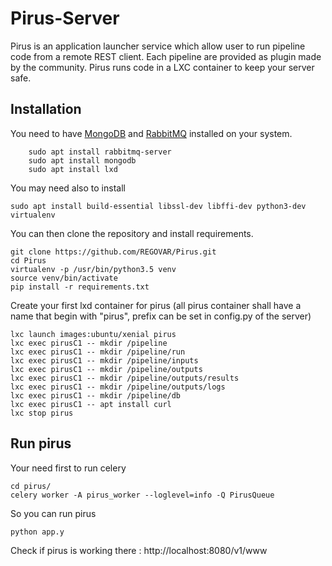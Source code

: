 # Pirus-Server

Pirus is an application launcher service which allow user to run pipeline code from a remote REST client. Each pipeline are provided as plugin made by the community. Pirus runs code in a LXC container to keep your server safe.   


## Installation 
You need to have [MongoDB](https://docs.mongodb.com/manual/tutorial/install-mongodb-on-ubuntu/)
 and [RabbitMQ](https://www.rabbitmq.com/install-debian.html) installed on your system. 

        sudo apt install rabbitmq-server
        sudo apt install mongodb
        sudo apt install lxd
	
You may need also to install

	sudo apt install build-essential libssl-dev libffi-dev python3-dev virtualenv
	
        
You can then clone the repository and install requirements.

	git clone https://github.com/REGOVAR/Pirus.git
	cd Pirus
	virtualenv -p /usr/bin/python3.5 venv
	source venv/bin/activate
	pip install -r requirements.txt 


Create your first lxd container for pirus (all pirus container shall have a name that begin with "pirus", prefix can be set in config.py of the server)

	lxc launch images:ubuntu/xenial pirus
	lxc exec pirusC1 -- mkdir /pipeline
	lxc exec pirusC1 -- mkdir /pipeline/run
	lxc exec pirusC1 -- mkdir /pipeline/inputs
	lxc exec pirusC1 -- mkdir /pipeline/outputs
	lxc exec pirusC1 -- mkdir /pipeline/outputs/results
	lxc exec pirusC1 -- mkdir /pipeline/outputs/logs
	lxc exec pirusC1 -- mkdir /pipeline/db
	lxc exec pirusC1 -- apt install curl
	lxc stop pirus
	
	

## Run pirus 

Your need first to run celery 

	cd pirus/
	celery worker -A pirus_worker --loglevel=info -Q PirusQueue

So you can run pirus 

	python app.y 

Check if pirus is working there : http://localhost:8080/v1/www
	
